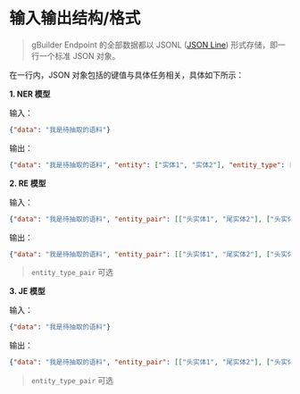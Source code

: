 # 输入输出结构/格式

> gBuilder Endpoint 的全部数据都以 JSONL ([JSON Line](https://jsonlines.org)) 形式存储，即一行一个标准 JSON 对象。

在一行内，JSON 对象包括的键值与具体任务相关，具体如下所示：

**1. NER 模型**

输入：
```json
{"data": "我是待抽取的语料"}
```

输出：
```json
{"data": "我是待抽取的语料", "entity": ["实体1", "实体2"], "entity_type": ["实体1的类型", "实体2的类型"]}
```

**2. RE 模型**

输入：
```json
{"data": "我是待抽取的语料", "entity_pair": [["头实体1", "尾实体2"], ["头实体2", "尾实体2"]], "entity_type_pair": [["头实体1的类型", "尾实体2的类型"], ["头实体2的类型", "尾实体2的类型"]]}
```

输出：
```json
{"data": "我是待抽取的语料", "entity_pair": [["头实体1", "尾实体2"], ["头实体2", "尾实体2"]], "entity_type_pair": [["头实体1的类型", "尾实体2的类型"], ["头实体2的类型", "尾实体2的类型"]], "relation": ["第一个实体对之间的关系", "第二个实体对之间的关系"]}
```

> `entity_type_pair` 可选

**3. JE 模型**

输入：
```json
{"data": "我是待抽取的语料"}
```

输出：
```json
{"data": "我是待抽取的语料", "entity_pair": [["头实体1", "尾实体2"], ["头实体2", "尾实体2"]], "entity_type_pair": [["头实体1的类型", "尾实体2的类型"], ["头实体2的类型", "尾实体2的类型"]], "relation": ["第一个实体对之间的关系", "第二个实体对之间的关系"]}
```

> `entity_type_pair` 可选
